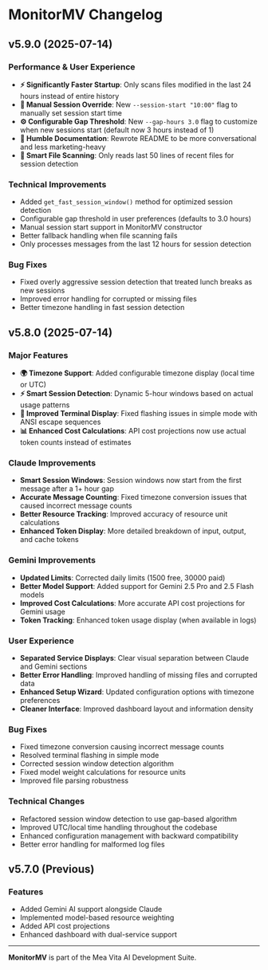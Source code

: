 # MonitorMV Changelog

## v5.9.0 (2025-07-14)

### Performance & User Experience
- **⚡ Significantly Faster Startup**: Only scans files modified in the last 24 hours instead of entire history
- **🎯 Manual Session Override**: New `--session-start "10:00"` flag to manually set session start time
- **⚙️ Configurable Gap Threshold**: New `--gap-hours 3.0` flag to customize when new sessions start (default now 3 hours instead of 1)
- **📝 Humble Documentation**: Rewrote README to be more conversational and less marketing-heavy
- **🔧 Smart File Scanning**: Only reads last 50 lines of recent files for session detection

### Technical Improvements
- Added `get_fast_session_window()` method for optimized session detection
- Configurable gap threshold in user preferences (defaults to 3.0 hours)
- Manual session start support in MonitorMV constructor
- Better fallback handling when file scanning fails
- Only processes messages from the last 12 hours for session detection

### Bug Fixes
- Fixed overly aggressive session detection that treated lunch breaks as new sessions
- Improved error handling for corrupted or missing files
- Better timezone handling in fast session detection

## v5.8.0 (2025-07-14)

### Major Features
- **🌍 Timezone Support**: Added configurable timezone display (local time or UTC)
- **⚡ Smart Session Detection**: Dynamic 5-hour windows based on actual usage patterns
- **🔧 Improved Terminal Display**: Fixed flashing issues in simple mode with ANSI escape sequences
- **📊 Enhanced Cost Calculations**: API cost projections now use actual token counts instead of estimates

### Claude Improvements
- **Smart Session Windows**: Session windows now start from the first message after a 1+ hour gap
- **Accurate Message Counting**: Fixed timezone conversion issues that caused incorrect message counts
- **Better Resource Tracking**: Improved accuracy of resource unit calculations
- **Enhanced Token Display**: More detailed breakdown of input, output, and cache tokens

### Gemini Improvements
- **Updated Limits**: Corrected daily limits (1500 free, 30000 paid)
- **Better Model Support**: Added support for Gemini 2.5 Pro and 2.5 Flash models
- **Improved Cost Calculations**: More accurate API cost projections for Gemini usage
- **Token Tracking**: Enhanced token usage display (when available in logs)

### User Experience
- **Separated Service Displays**: Clear visual separation between Claude and Gemini sections
- **Better Error Handling**: Improved handling of missing files and corrupted data
- **Enhanced Setup Wizard**: Updated configuration options with timezone preferences
- **Cleaner Interface**: Improved dashboard layout and information density

### Bug Fixes
- Fixed timezone conversion causing incorrect message counts
- Resolved terminal flashing in simple mode
- Corrected session window detection algorithm
- Fixed model weight calculations for resource units
- Improved file parsing robustness

### Technical Changes
- Refactored session window detection to use gap-based algorithm
- Improved UTC/local time handling throughout the codebase
- Enhanced configuration management with backward compatibility
- Better error handling for malformed log files

## v5.7.0 (Previous)

### Features
- Added Gemini AI support alongside Claude
- Implemented model-based resource weighting
- Added API cost projections
- Enhanced dashboard with dual-service support

---

**MonitorMV** is part of the Mea Vita AI Development Suite.